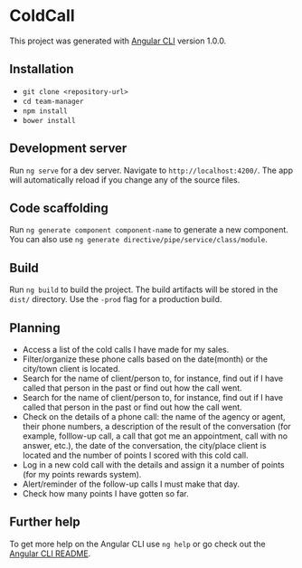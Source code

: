 # ColdCall

This project was generated with [Angular CLI](https://github.com/angular/angular-cli) version 1.0.0.

## Installation

* `git clone <repository-url>`
* `cd team-manager`
* `npm install`
* `bower install`

## Development server

Run `ng serve` for a dev server. Navigate to `http://localhost:4200/`. The app will automatically reload if you change any of the source files.

## Code scaffolding

Run `ng generate component component-name` to generate a new component. You can also use `ng generate directive/pipe/service/class/module`.

## Build

Run `ng build` to build the project. The build artifacts will be stored in the `dist/` directory. Use the `-prod` flag for a production build.

## Planning

* Access a list of the cold calls I have made for my sales.
* Filter/organize these phone calls based on the date(month) or the city/town client is located.
* Search for the name of client/person to, for instance, find out if I have called that person in the past or find out how the call went.
* Search for the name of client/person to, for instance, find out if I have called that person in the past or find out how the call went.
* Check on the details of a phone call: the name of the agency or agent, their phone numbers, a description of the result of the conversation (for example, folllow-up call, a call that got me an appointment, call with no answer, etc.), the date of the conversation, the city/place client is located and the number of points I scored with this cold call.
* Log in a new cold call with the details and assign it a number of points (for my points rewards system).
* Alert/reminder of the follow-up calls I must make that day.
* Check how many points I have gotten so far.

## Further help

To get more help on the Angular CLI use `ng help` or go check out the [Angular CLI README](https://github.com/angular/angular-cli/blob/master/README.md).
